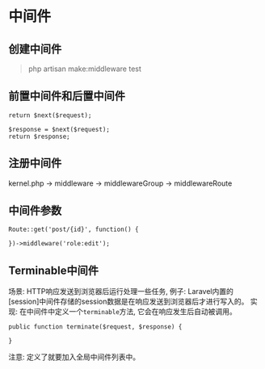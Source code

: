 # 中间件

## 创建中间件

> php artisan make:middleware test

## 前置中间件和后置中间件

```
return $next($request);
```
```
$response = $next($request);
return $response;
```

## 注册中间件

kernel.php -> middleware -> middlewareGroup -> middlewareRoute

## 中间件参数

```
Route::get('post/{id}', function() {
	
})->middleware('role:edit');
```

## Terminable中间件

场景: HTTP响应发送到浏览器后运行处理一些任务, 
例子: Laravel内置的[session]中间件存储的session数据是在响应发送到浏览器后才进行写入的。
实现: 在中间件中定义一个`terminable`方法, 它会在响应发生后自动被调用。
```
public function terminate($request, $response) {
	
}
```
注意: 定义了就要加入全局中间件列表中。